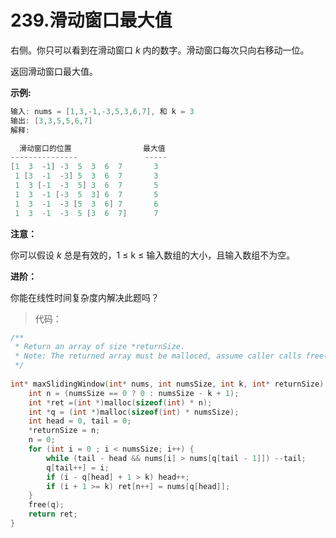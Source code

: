 # 239.滑动窗口最大值

右侧。你只可以看到在滑动窗口 *k* 内的数字。滑动窗口每次只向右移动一位。

返回滑动窗口最大值。

**示例:**

```c
输入: nums = [1,3,-1,-3,5,3,6,7], 和 k = 3
输出: [3,3,5,5,6,7] 
解释: 

  滑动窗口的位置                最大值
---------------               -----
[1  3  -1] -3  5  3  6  7       3
 1 [3  -1  -3] 5  3  6  7       3
 1  3 [-1  -3  5] 3  6  7       5
 1  3  -1 [-3  5  3] 6  7       5
 1  3  -1  -3 [5  3  6] 7       6
 1  3  -1  -3  5 [3  6  7]      7
```

**注意：**

你可以假设 *k* 总是有效的，1 ≤ k ≤ 输入数组的大小，且输入数组不为空。

**进阶：**

你能在线性时间复杂度内解决此题吗？

> 代码：

```c
/**
 * Return an array of size *returnSize.
 * Note: The returned array must be malloced, assume caller calls free().
 */
 
int* maxSlidingWindow(int* nums, int numsSize, int k, int* returnSize) {
    int n = (numsSize == 0 ? 0 : numsSize - k + 1);
    int *ret =(int *)malloc(sizeof(int) * n);
    int *q = (int *)malloc(sizeof(int) * numsSize);
    int head = 0, tail = 0;
    *returnSize = n;
    n = 0;
    for (int i = 0 ; i < numsSize; i++) {
        while (tail - head && nums[i] > nums[q[tail - 1]]) --tail;
        q[tail++] = i;
        if (i - q[head] + 1 > k) head++;
        if (i + 1 >= k) ret[n++] = nums[q[head]];
    }
    free(q);
    return ret;
}
```

